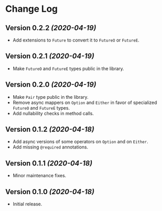 Change Log
==========

Version 0.2.2 *(2020-04-19)*
----------------------------

* Add extensions to `Future` to convert it to `FutureO` or `FutureE`.

Version 0.2.1 *(2020-04-19)*
----------------------------

* Make `FutureO` and `FutureE` types public in the library.

Version 0.2.0 *(2020-04-19)*
----------------------------

* Make `Pair` type public in the library.
* Remove async mappers on `Option` and `Either` in favor of specialized `FutureO` and `FutureE` types.
* Add nullability checks in method calls.

Version 0.1.2 *(2020-04-18)*
----------------------------

* Add async versions of some operators on `Option` and on `Either`.
* Add missing `@required` annotations. 

Version 0.1.1 *(2020-04-18)*
----------------------------

* Minor maintenance fixes. 

Version 0.1.0 *(2020-04-18)*
----------------------------

* Initial release.
